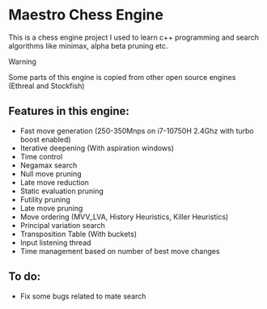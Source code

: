 # Maestro Chess Engine

This is a chess engine project I used to learn c++ programming and search algorithms like minimax, alpha beta pruning etc.

> [!WARNING] 
> Some parts of this engine is copied from other open source engines (Ethreal and Stockfish)

## Features in this engine:
- Fast move generation (250-350Mnps on i7-10750H 2.4Ghz with turbo boost enabled)
- Iterative deepening (With aspiration windows)
- Time control
- Negamax search
- Null move pruning
- Late move reduction
- Static evaluation pruning
- Futility pruning
- Late move pruning
- Move ordering (MVV_LVA, History Heuristics, Killer Heuristics)
- Principal variation search
- Transposition Table (With buckets)
- Input listening thread
- Time management based on number of best move changes

## To do:
- Fix some bugs related to mate search
